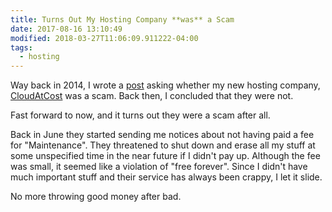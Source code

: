 ```yaml
---
title: Turns Out My Hosting Company **was** a Scam
date: 2017-08-16 13:10:49
modified: 2018-03-27T11:06:09.911222-04:00
tags:
  - hosting
---
```



Way back in 2014, I wrote a [post](https://yo-dave.com/2014/10/14/is-my-hosting-service-a-scam/) asking whether my new hosting company, [CloudAtCost](http://cloudatcost.com/) was a scam. Back then, I concluded that they were not.

Fast forward to now, and it turns out they were a scam after all.

Back in June they started sending me notices about not having paid a fee for "Maintenance". They threatened to shut down and erase all my stuff at some unspecified time in the near future if I didn't pay up. Although the fee was small, it seemed like a violation of "free forever".  Since I didn't have much important stuff and their service has always been crappy, I let it slide.

No more throwing good money after bad.
